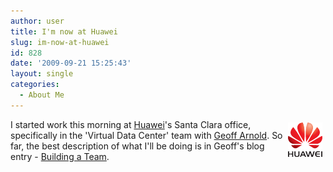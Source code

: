 ```yaml
---
author: user
title: I'm now at Huawei
slug: im-now-at-huawei
id: 828
date: '2009-09-21 15:25:43'
layout: single
categories:
  - About Me
---
```


<span style="margin: 5px; float: right;">[![Huawei](images/logo.gif)](http://www.huawei.com/)</span> I started work this morning at [Huawei](http://www.huawei.com/)'s Santa Clara office, specifically in the 'Virtual Data Center' team with [Geoff Arnold](http://speakingofclouds.com/). So far, the best description of what I'll be doing is in Geoff's blog entry - [Building a Team](http://speakingofclouds.com/?p=216).